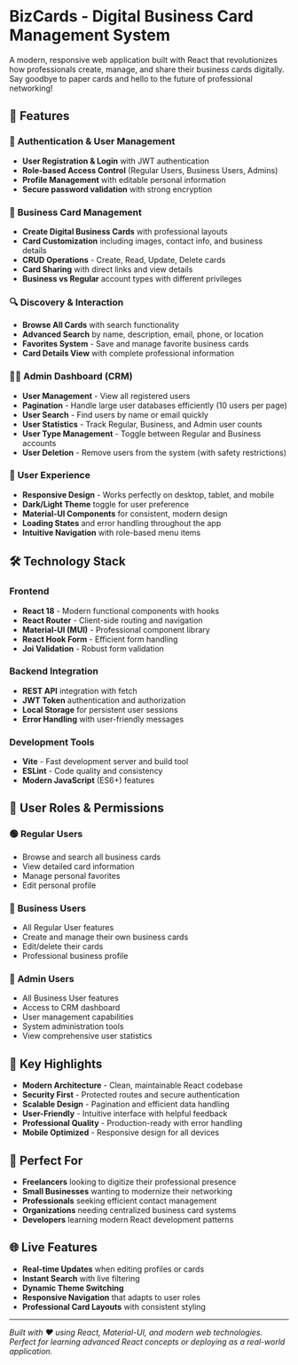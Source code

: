 # BizCards - Digital Business Card Management System

A modern, responsive web application built with React that revolutionizes how professionals create, manage, and share their business cards digitally. Say goodbye to paper cards and hello to the future of professional networking!

## 🌟 Features

### 🔐 **Authentication & User Management**
- **User Registration & Login** with JWT authentication
- **Role-based Access Control** (Regular Users, Business Users, Admins)
- **Profile Management** with editable personal information
- **Secure password validation** with strong encryption

### 💼 **Business Card Management**
- **Create Digital Business Cards** with professional layouts
- **Card Customization** including images, contact info, and business details
- **CRUD Operations** - Create, Read, Update, Delete cards
- **Card Sharing** with direct links and view details
- **Business vs Regular** account types with different privileges

### 🔍 **Discovery & Interaction**
- **Browse All Cards** with search functionality
- **Advanced Search** by name, description, email, phone, or location
- **Favorites System** - Save and manage favorite business cards
- **Card Details View** with complete professional information

### 👨‍💼 **Admin Dashboard (CRM)**
- **User Management** - View all registered users
- **Pagination** - Handle large user databases efficiently (10 users per page)
- **User Search** - Find users by name or email quickly
- **User Statistics** - Track Regular, Business, and Admin user counts
- **User Type Management** - Toggle between Regular and Business accounts
- **User Deletion** - Remove users from the system (with safety restrictions)

### 🎨 **User Experience**
- **Responsive Design** - Works perfectly on desktop, tablet, and mobile
- **Dark/Light Theme** toggle for user preference
- **Material-UI Components** for consistent, modern design
- **Loading States** and error handling throughout the app
- **Intuitive Navigation** with role-based menu items

## 🛠️ Technology Stack

### **Frontend**
- **React 18** - Modern functional components with hooks
- **React Router** - Client-side routing and navigation
- **Material-UI (MUI)** - Professional component library
- **React Hook Form** - Efficient form handling
- **Joi Validation** - Robust form validation

### **Backend Integration**
- **REST API** integration with fetch
- **JWT Token** authentication and authorization
- **Local Storage** for persistent user sessions
- **Error Handling** with user-friendly messages

### **Development Tools**
- **Vite** - Fast development server and build tool
- **ESLint** - Code quality and consistency
- **Modern JavaScript** (ES6+) features

## 📱 User Roles & Permissions

### 🟢 **Regular Users**
- Browse and search all business cards
- View detailed card information
- Manage personal favorites
- Edit personal profile

### 🔵 **Business Users**
- All Regular User features
- Create and manage their own business cards
- Edit/delete their cards
- Professional business profile

### 🔴 **Admin Users**
- All Business User features
- Access to CRM dashboard
- User management capabilities
- System administration tools
- View comprehensive user statistics

## 🚀 Key Highlights

- **Modern Architecture** - Clean, maintainable React codebase
- **Security First** - Protected routes and secure authentication
- **Scalable Design** - Pagination and efficient data handling
- **User-Friendly** - Intuitive interface with helpful feedback
- **Professional Quality** - Production-ready with error handling
- **Mobile Optimized** - Responsive design for all devices

## 🎯 Perfect For

- **Freelancers** looking to digitize their professional presence
- **Small Businesses** wanting to modernize their networking
- **Professionals** seeking efficient contact management
- **Organizations** needing centralized business card systems
- **Developers** learning modern React development patterns

## 🌐 Live Features

- **Real-time Updates** when editing profiles or cards
- **Instant Search** with live filtering
- **Dynamic Theme Switching** 
- **Responsive Navigation** that adapts to user roles
- **Professional Card Layouts** with consistent styling

---

*Built with ❤️ using React, Material-UI, and modern web technologies. Perfect for learning advanced React concepts or deploying as a real-world application.*